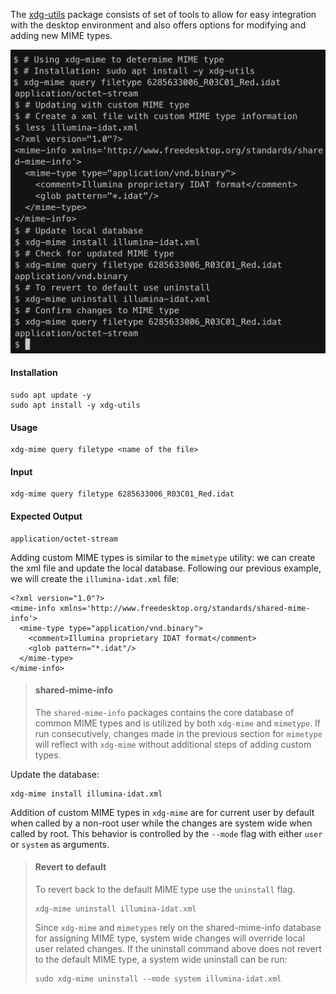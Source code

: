 The [xdg-utils](https://www.freedesktop.org/wiki/Software/xdg-utils/) package consists of set of tools to allow for easy integration with the desktop environment and also offers options for modifying and adding new MIME types.

![xdg-utils command line](https://github.com/nih-cfde/public-website-content/blob/master/resources/internal-training/MIME-type/images/xdg-utils-screencast.png)


#### Installation
```
sudo apt update -y
sudo apt install -y xdg-utils
```
    
#### Usage
```
xdg-mime query filetype <name of the file>
```

#### Input
```
xdg-mime query filetype 6285633006_R03C01_Red.idat
```

#### Expected Output
```
application/octet-stream
```

Adding custom MIME types is similar to the `mimetype` utility: we can create the xml file and update the local database. Following our previous example, we will create the `illumina-idat.xml` file:

```
<?xml version="1.0"?>
<mime-info xmlns='http://www.freedesktop.org/standards/shared-mime-info'>
  <mime-type type="application/vnd.binary">
    <comment>Illumina proprietary IDAT format</comment>
    <glob pattern="*.idat"/>
  </mime-type>
</mime-info>
```

> #### shared-mime-info
> The `shared-mime-info` packages contains the core database of common MIME types and is utilized by both `xdg-mime` and `mimetype`. If run consecutively, changes made in the previous section for `mimetype` will reflect with `xdg-mime` without additional steps of adding custom types.

Update the database:
```
xdg-mime install illumina-idat.xml
```

Addition of custom MIME types in `xdg-mime` are for current user by default when called by a non-root user while the changes are system wide when called by root. This behavior is controlled by the `--mode` flag with either `user` or `system` as arguments.

> #### Revert to default
> To revert back to the default MIME type use the `uninstall` flag.
> ```
> xdg-mime uninstall illumina-idat.xml
> ```
> Since `xdg-mime` and `mimetypes` rely on the shared-mime-info database for assigning MIME type, system wide changes will override local user related changes. If the uninstall command above does not revert to the default MIME type, a system wide uninstall can be run:
> ```
> sudo xdg-mime uninstall --mode system illumina-idat.xml
> ```
